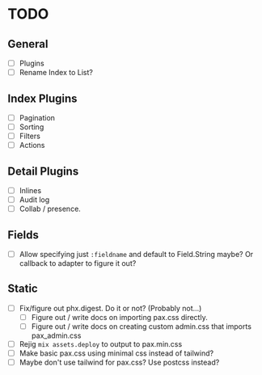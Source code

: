 # TODO

## General
- [ ] Plugins
- [ ] Rename Index to List?

## Index Plugins
- [ ] Pagination
- [ ] Sorting
- [ ] Filters
- [ ] Actions

## Detail Plugins
- [ ] Inlines
- [ ] Audit log
- [ ] Collab / presence.

## Fields
- [ ] Allow specifying just `:fieldname` and default to Field.String maybe? Or callback to adapter to figure it out?

## Static
- [ ] Fix/figure out phx.digest. Do it or not? (Probably not...)
    - [ ] Figure out / write docs on importing pax.css directly.
    - [ ] Figure out / write docs on creating custom admin.css that imports pax_admin.css
- [ ] Rejig `mix assets.deploy` to output to pax.min.css
- [ ] Make basic pax.css using minimal css instead of tailwind?
- [ ] Maybe don't use tailwind for pax.css? Use postcss instead?

